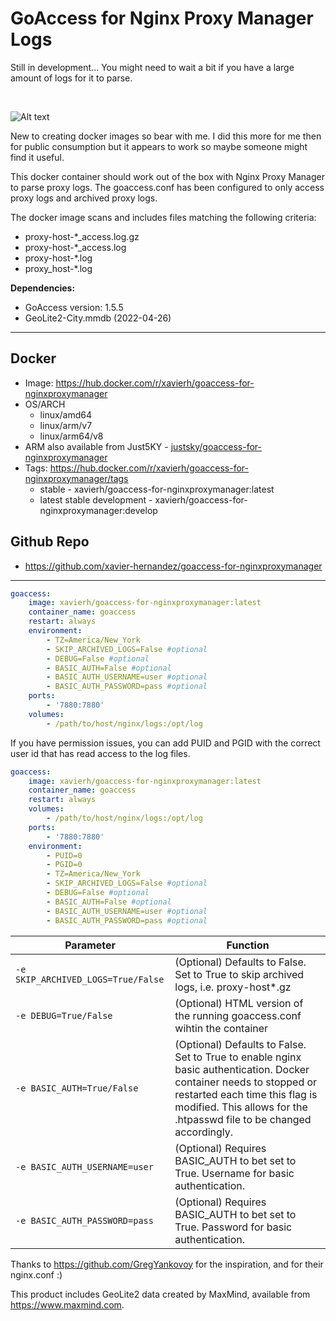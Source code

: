 # GoAccess for Nginx Proxy Manager Logs

Still in development... You might need to wait a bit if you have a large amount of logs for it to parse.

<br>

![Alt text](https://i.ibb.co/fNj9Dcy/goaccess1.jpg "GoAccess Dashboard")

New to creating docker images so bear with me. I did this more for me then for public consumption but it appears to work so maybe someone might find it useful.

This docker container should work out of the box with Nginx Proxy Manager to parse proxy logs. The goaccess.conf has been configured to only access proxy logs and archived proxy logs.

The docker image scans and includes files matching the following criteria: 
* proxy-host-*_access.log.gz
* proxy-host-*_access.log
* proxy-host-*.log
* proxy_host-*.log

**Dependencies:**
- GoAccess version: 1.5.5  
- GeoLite2-City.mmdb  (2022-04-26)

---

## **Docker**
- Image: https://hub.docker.com/r/xavierh/goaccess-for-nginxproxymanager
- OS/ARCH
  - linux/amd64
  - linux/arm/v7
  - linux/arm64/v8
- ARM also available from Just5KY - [justsky/goaccess-for-nginxproxymanager](https://hub.docker.com/r/justsky/goaccess-for-nginxproxymanager)
- Tags: https://hub.docker.com/r/xavierh/goaccess-for-nginxproxymanager/tags
  - stable - xavierh/goaccess-for-nginxproxymanager:latest
  - latest stable development - xavierh/goaccess-for-nginxproxymanager:develop


## **Github Repo**   
- https://github.com/xavier-hernandez/goaccess-for-nginxproxymanager

---


```yml
goaccess:
    image: xavierh/goaccess-for-nginxproxymanager:latest
    container_name: goaccess
    restart: always
    environment:
        - TZ=America/New_York
        - SKIP_ARCHIVED_LOGS=False #optional
        - DEBUG=False #optional
        - BASIC_AUTH=False #optional
        - BASIC_AUTH_USERNAME=user #optional
        - BASIC_AUTH_PASSWORD=pass #optional                
    ports:
        - '7880:7880'
    volumes:
        - /path/to/host/nginx/logs:/opt/log
```
If you have permission issues, you can add PUID and PGID with the correct user id that has read access to the log files.
```yml
goaccess:
    image: xavierh/goaccess-for-nginxproxymanager:latest
    container_name: goaccess
    restart: always
    volumes:
        - /path/to/host/nginx/logs:/opt/log
    ports:
        - '7880:7880'
    environment:
        - PUID=0
        - PGID=0
        - TZ=America/New_York        
        - SKIP_ARCHIVED_LOGS=False #optional
        - DEBUG=False #optional
        - BASIC_AUTH=False #optional
        - BASIC_AUTH_USERNAME=user #optional
        - BASIC_AUTH_PASSWORD=pass #optional               
```

| Parameter | Function |
|-----------|----------|
| `-e SKIP_ARCHIVED_LOGS=True/False`         |   (Optional) Defaults to False. Set to True to skip archived logs, i.e. proxy-host*.gz     |
| `-e DEBUG=True/False`         |   (Optional) HTML version of the running goaccess.conf wihtin the container     |
| `-e BASIC_AUTH=True/False`         |   (Optional) Defaults to False. Set to True to enable nginx basic authentication.  Docker container needs to stopped or restarted each time this flag is modified. This allows for the .htpasswd file to be changed accordingly.   |
| `-e BASIC_AUTH_USERNAME=user`         |   (Optional) Requires BASIC_AUTH to bet set to True.  Username for basic authentication.     |
| `-e BASIC_AUTH_PASSWORD=pass`         |   (Optional) Requires BASIC_AUTH to bet set to True.  Password for basic authentication.     |

Thanks to https://github.com/GregYankovoy for the inspiration, and for their nginx.conf :)

This product includes GeoLite2 data created by MaxMind, available from
<a href="https://www.maxmind.com">https://www.maxmind.com</a>.